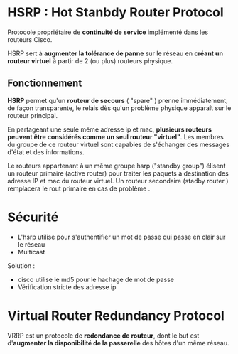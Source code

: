 # HSRP : Hot Stanbdy Router Protocol

Protocole propriétaire de **continuité de service** implémenté dans les routeurs Cisco.

HSRP sert à **augmenter la tolérance de panne** sur le réseau en **créant un routeur virtuel** à partir de 2 (ou plus) routeurs physique.


## Fonctionnement 

**HSRP** permet qu'un **routeur de secours** ( "spare" ) prenne immédiatement, de façon transparente, le relais dès qu'un problème physique apparaît sur le routeur principal.

En partageant une seule même adresse ip et mac, **plusieurs routeurs peuvent être considérés comme un seul routeur "virtuel"**. Les membres du groupe de ce routeur virtuel sont capables de s'échanger des messages d'état et des informations.

Le routeurs appartenant à un même groupe hsrp ("standby group") élisent un routeur primaire (active router) pour traiter les paquets à destination des adresse IP et mac du routeur virtuel. Un routeur secondaire (stadby router ) remplacera le rout primaire en cas de problème .

# Sécurité

- L'hsrp utilise pour s'authentifier un mot de passe qui passe en clair sur le réseau
- Multicast 

Solution :

- cisco utilise le md5 pour le hachage de mot de passe
- Vérification stricte des adresse ip


# Virtual Router Redundancy Protocol

VRRP est un protocole de **redondance de routeur**, dont le but est d'**augmenter la disponibilité de la passerelle** des hôtes d'un même réseau.


